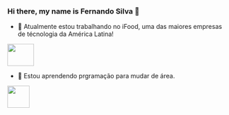 ### Hi there, my name is Fernando Silva 👋

- 🔭 Atualmente estou trabalhando no iFood, uma das maiores empresas de técnologia da América Latina!

<img loading="lazy" src="https://logopng.com.br/logo/ifood-43" width="60" height="50"/>

- 🌱 Estou aprendendo prgramação para mudar de área.

<img loading="lazy" src="https://cdn.jsdelivr.net/gh/devicons/devicon/icons/git/git-original.svg" width="50" height="50"/>


<!--
**Fesilvaea/Fesilvaea** is a ✨ _special_ ✨ repository because its `README.md` (this file) appears on your GitHub profile.

Here are some ideas to get you started:

- 🔭 I’m currently working on ...
- 🌱 I’m currently learning ...
- 👯 I’m looking to collaborate on ...
- 🤔 I’m looking for help with ...
- 💬 Ask me about ...
- 📫 How to reach me: ...
- 😄 Pronouns: ...
- ⚡ Fun fact: ...
-->
